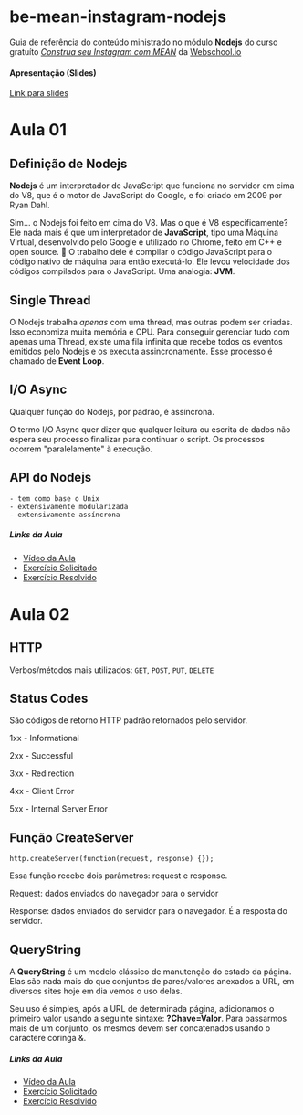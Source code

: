 # be-mean-instagram-nodejs 
Guia de referência do conteúdo ministrado no módulo **Nodejs** do curso gratuíto [*Construa seu Instagram com MEAN*](http://dagora.net/be-mean/) da [Webschool.io](https://github.com/Webschool-io/)

#### Apresentação (Slides)
[Link para slides](https://docs.google.com/presentation/d/1_CHh_fTkzgxAnxB3MlZ5WRhTqMLViMk__jkCZiZ3IMA/edit#slide=id.ge8762dc44_0_0)

# Aula 01 

## Definição de Nodejs

**Nodejs** é um interpretador de JavaScript que funciona no servidor em cima do V8, que é o motor de JavaScript do Google, e foi criado em 2009 por Ryan Dahl. 

Sim... o Nodejs foi feito em cima do V8. Mas o que é V8 especificamente? Ele nada mais é que um interpretador de **JavaScript**, tipo uma Máquina Virtual, desenvolvido pelo Google e utilizado no Chrome, feito em C++ e open source. :metal: O trabalho dele é compilar o código JavaScript para o código nativo de máquina para então executá-lo. Ele levou velocidade dos códigos compilados para o JavaScript. Uma analogia: **JVM**.

## Single Thread

O Nodejs trabalha *apenas* com uma thread, mas outras podem ser criadas. Isso economiza muita memória e CPU. Para conseguir gerenciar tudo com apenas uma Thread, existe uma fila infinita que recebe todos os eventos emitidos pelo Nodejs e os executa assincronamente. Esse processo é chamado de **Event Loop**.

## I/O Async

Qualquer função do Nodejs, por padrão, é assíncrona. 

O termo I/O Async quer dizer que qualquer leitura ou escrita de dados não espera seu processo finalizar para continuar o script. Os processos ocorrem "paralelamente" à execução.

## API do Nodejs

```
- tem como base o Unix
- extensivamente modularizada
- extensivamente assíncrona
```

##### Links da Aula
- [Vídeo da Aula](https://www.youtube.com/watch?v=OgfO37F6mdg)
- [Exercício Solicitado](https://github.com/Webschool-io/be-mean-instagram/blob/master/Apostila/classes/nodejs/exercises/class-01.md)
- [Exercício Resolvido](https://github.com/fauker/be-mean-instagram-nodejs/blob/master/exercises/class-01-resolved-fauker-lucas-moreira.md)

# Aula 02

## HTTP

Verbos/métodos mais utilizados: `GET`, `POST`, `PUT`, `DELETE`

## Status Codes

São códigos de retorno HTTP padrão retornados pelo servidor.

1xx - Informational

2xx - Successful

3xx - Redirection

4xx - Client Error

5xx - Internal Server Error

## Função CreateServer

`http.createServer(function(request, response) {});`

Essa função recebe dois parâmetros: request e response.

Request: dados enviados do navegador para o servidor

Response: dados enviados do servidor para o navegador. É a resposta do
servidor.

## QueryString

A **QueryString** é um modelo clássico de manutenção do estado da página. Elas são nada mais do que conjuntos de pares/valores anexados a URL, em diversos sites hoje em dia vemos o uso delas.

Seu uso é simples, após a URL de determinada página, adicionamos o primeiro valor usando a seguinte sintaxe: **?Chave=Valor**. Para passarmos mais de um conjunto, os mesmos devem ser concatenados usando o caractere coringa &.


##### Links da Aula

- [Vídeo da Aula](https://www.youtube.com/watch?v=mDtNcosGgiU)
- [Exercício Solicitado](https://github.com/Webschool-io/be-mean-instagram/blob/master/Apostila/classes/nodejs/exercises/class-02.md)
- [Exercício Resolvido](https://github.com/fauker/be-mean-instagram-nodejs/blob/master/exercises/class-02-resolved-fauker-Lucas-Moreira.md)
